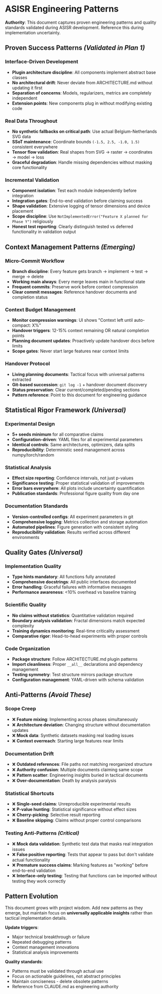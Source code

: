 # ASISR Engineering Patterns

**Authority**: This document captures proven engineering patterns and quality standards validated during ASISR development. Reference this during implementation uncertainty.

## Proven Success Patterns *(Validated in Plan 1)*

### **Interface-Driven Development**
- **Plugin architecture discipline**: All components implement abstract base classes
- **No architectural drift**: Never deviate from ARCHITECTURE.md without updating it first
- **Separation of concerns**: Models, regularizers, metrics are completely independent
- **Extension points**: New components plug in without modifying existing code

### **Real Data Throughout**  
- **No synthetic fallbacks on critical path**: Use actual Belgium-Netherlands SVG data
- **SSoT maintenance**: Coordinate bounds `(-1.5, 2.5, -1.0, 1.5)` consistent everywhere
- **Tensor flow validation**: Real shapes from SVG → raster → coordinates → model → loss
- **Graceful degradation**: Handle missing dependencies without masking core functionality

### **Incremental Validation**
- **Component isolation**: Test each module independently before integration
- **Integration gates**: End-to-end validation before claiming success
- **Shape validation**: Extensive logging of tensor dimensions and device placement
- **Scope discipline**: Use `NotImplementedError("Feature X planned for Phase Y")` religiously
- **Honest test reporting**: Clearly distinguish tested vs deferred functionality in validation output

## Context Management Patterns *(Emerging)*

### **Micro-Commit Workflow**
- **Branch discipline**: Every feature gets branch → implement → test → merge → delete
- **Working main always**: Every merge leaves main in functional state
- **Frequent commits**: Preserve work before context compression
- **Clear commit messages**: Reference handover documents and completion status

### **Context Budget Management**
- **Monitor compression warnings**: UI shows "Context left until auto-compact: X%"
- **Handover triggers**: 12-15% context remaining OR natural completion points
- **Planning document updates**: Proactively update handover docs before limits
- **Scope gates**: Never start large features near context limits

### **Handover Protocol**
- **Living planning documents**: Tactical focus with universal patterns extracted
- **Git-based succession**: `git log -1` + handover document discovery
- **Status preservation**: Clear current/completed/pending sections
- **Pattern reference**: Point to this document for engineering guidance

## Statistical Rigor Framework *(Universal)*

### **Experimental Design**
- **5+ seeds minimum** for all comparative claims
- **Configuration-driven**: YAML files for all experimental parameters  
- **Identical controls**: Same architectures, optimizers, data splits
- **Reproducibility**: Deterministic seed management across numpy/torch/random

### **Statistical Analysis**
- **Effect size reporting**: Confidence intervals, not just p-values
- **Significance testing**: Proper statistical validation of improvements
- **Error bars everywhere**: All plots include uncertainty quantification
- **Publication standards**: Professional figure quality from day one

### **Documentation Standards**
- **Version-controlled configs**: All experiment parameters in git
- **Comprehensive logging**: Metrics collection and storage automation
- **Automated pipelines**: Figure generation with consistent styling
- **Reproducibility validation**: Results verified across different environments

## Quality Gates *(Universal)*

### **Implementation Quality**
- **Type hints mandatory**: All functions fully annotated
- **Comprehensive docstrings**: All public interfaces documented
- **Error handling**: Graceful failures with informative messages
- **Performance awareness**: <10% overhead vs baseline training

### **Scientific Quality**
- **No claims without statistics**: Quantitative validation required
- **Boundary analysis validation**: Fractal dimensions match expected complexity
- **Training dynamics monitoring**: Real-time criticality assessment
- **Comparative rigor**: Head-to-head experiments with proper controls

### **Code Organization**
- **Package structure**: Follow ARCHITECTURE.md plugin patterns
- **Import cleanliness**: Proper `__all__` declarations and dependency management
- **Testing symmetry**: Test structure mirrors package structure  
- **Configuration management**: YAML-driven with schema validation

## Anti-Patterns *(Avoid These)*

### **Scope Creep**
- ❌ **Feature mixing**: Implementing across phases simultaneously
- ❌ **Architecture deviation**: Changing structure without documentation updates
- ❌ **Mock data**: Synthetic datasets masking real loading issues
- ❌ **Context overreach**: Starting large features near limits

### **Documentation Drift**
- ❌ **Outdated references**: File paths not matching reorganized structure
- ❌ **Authority confusion**: Multiple documents claiming same scope
- ❌ **Pattern scatter**: Engineering insights buried in tactical documents
- ❌ **Over-documentation**: Death by analysis paralysis

### **Statistical Shortcuts**
- ❌ **Single-seed claims**: Unreproducible experimental results
- ❌ **P-value hunting**: Statistical significance without effect sizes
- ❌ **Cherry-picking**: Selective result reporting
- ❌ **Baseline skipping**: Claims without proper control comparisons

### **Testing Anti-Patterns** *(Critical)*
- ❌ **Mock data validation**: Synthetic test data that masks real integration issues
- ❌ **False positive reporting**: Tests that appear to pass but don't validate actual functionality
- ❌ **Premature success claims**: Marking features as "working" before end-to-end validation
- ❌ **Interface-only testing**: Testing that functions can be imported without testing they work correctly

## Pattern Evolution

This document grows with project wisdom. Add new patterns as they emerge, but maintain focus on **universally applicable insights** rather than tactical implementation details.

**Update triggers**:
- Major technical breakthrough or failure
- Repeated debugging patterns
- Context management innovations  
- Statistical analysis improvements

**Quality standards**:
- Patterns must be validated through actual use
- Focus on actionable guidelines, not abstract principles
- Maintain conciseness - delete obsolete patterns
- Reference from CLAUDE.md as engineering authority